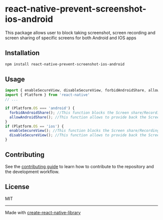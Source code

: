 # react-native-prevent-screenshot-ios-android

This package allows user to block taking screenshot, screen recording and screen sharing of specific screens for both Android and IOS apps

## Installation

```sh
npm install react-native-prevent-screenshot-ios-android
```

## Usage

```js
import { enableSecureView, disableSecureView, forbidAndroidShare, allowAndroidShare } from 'react-native-prevent-screenshot-ios-android';
import { Platform } from 'react-native'
// ...

if (Platform.OS === 'android') {
  forbidAndroidShare(); //This function blocks the Screen share/Recording and taking screenshot for android devices.
  allowAndroidShare(); //This function allows to provide back the Screen share/Recording and screenshot functionality for android devices
}
if (Platform.OS == 'ios') {
  enableSecureView(); //This function blocks the Screen share/Recording and taking screenshot for iOS devices.
  disableSecureView(); //This function allows to provide back the Screen share/Recording and screenshot functionality for iOS devices
}

```

## Contributing

See the [contributing guide](CONTRIBUTING.md) to learn how to contribute to the repository and the development workflow.

## License

MIT

---

Made with [create-react-native-library](https://github.com/callstack/react-native-builder-bob)
